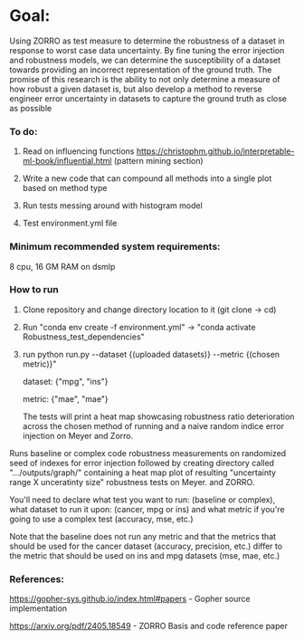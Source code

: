 # Goal:
Using ZORRO as test measure to determine the robustness of a dataset in response to worst case data uncertainty. By fine tuning the error injection and robustness models, we can determine the susceptibility of a dataset towards providing an incorrect representation of the ground truth. The promise of this research is the ability to not only determine a measure of how robust a given dataset is, but also develop a method to reverse engineer error uncertainty in datasets to capture the ground truth as close as possible


### To do:

1. Read on influencing functions https://christophm.github.io/interpretable-ml-book/influential.html (pattern mining section)

2. Write a new code that can compound all methods into a single plot based on method type

3. Run tests messing around with histogram model

4. Test environment.yml file

### Minimum recommended system requirements: 
8 cpu, 16 GM RAM on dsmlp

### How to run 
1. Clone repository and change directory location to it (git clone -> cd)
   
2. Run "conda env create -f environment.yml" -> "conda activate Robustness_test_dependencies"
   
3. run  python run.py --dataset {(uploaded datasets)} --metric {(chosen metric)}"
   

      dataset: {"mpg", "ins"}

      metric: {"mae", "mae"}


   The tests will print a heat map showcasing robustness ratio deterioration across the chosen method of running and a naive random indice error injection on Meyer and Zorro.

Runs baseline or complex code robustness measurements on randomized seed of indexes for error injection followed by creating directory called ".../outputs/graph/" containing a heat map plot of resulting "uncertainty range X unceratinty size" robustness tests on Meyer. and ZORRO.

You'll need to declare what test you want to run: (baseline or complex), what dataset to run it upon: (cancer, mpg or ins) and what metric if you're going to use a complex test (accuracy, mse, etc.)

Note that the baseline does not run any metric and that the metrics that should be used for the cancer dataset (accuracy, precision, etc.) differ to the metric that should be used on ins and mpg datasets (mse, mae, etc.)


### References:
https://gopher-sys.github.io/index.html#papers - Gopher source implementation

https://arxiv.org/pdf/2405.18549 - ZORRO Basis and code reference paper




